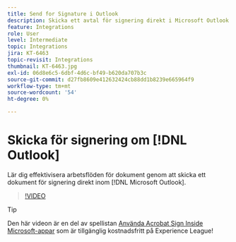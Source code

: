 ```yaml
---
title: Send for Signature i Outlook
description: Skicka ett avtal för signering direkt i Microsoft Outlook
feature: Integrations
role: User
level: Intermediate
topic: Integrations
jira: KT-6463
topic-revisit: Integrations
thumbnail: KT-6463.jpg
exl-id: 06d8e6c5-6dbf-4d6c-bf49-b620da707b3c
source-git-commit: d27fb8609e412632424cb88dd1b8239e665964f9
workflow-type: tm+mt
source-wordcount: '54'
ht-degree: 0%

---
```


# Skicka för signering om [!DNL Outlook]

Lär dig effektivisera arbetsflöden för dokument genom att skicka ett dokument för signering direkt inom [!DNL Microsoft Outlook].

>[!VIDEO](https://video.tv.adobe.com/v/37839?quality=12&learn=on&hidetitle=true)

>[!TIP]
>
>Den här videon är en del av spellistan [Använda Acrobat Sign Inside Microsoft-appar](https://experienceleague.adobe.com/sv/playlists/acrobat-sign-integrate-microsoft-apps) som är tillgänglig kostnadsfritt på Experience League!
